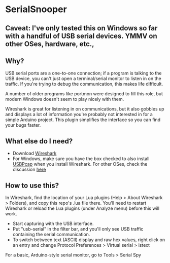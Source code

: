 # SerialSnooper

Caveat: I've only tested this on Windows so far with a handful of USB serial devices. YMMV on other OSes, hardware, etc., 
---


## Why?
USB serial ports are a one-to-one connection; if a program is talking to the USB device, you can't just open a terminal/serial monitor to listen in on the traffic. If you're trying to debug the communication, this makes life difficult.

A number of older programs like portmon were designed to fill this role, but modern Windows doesn't seem to play nicely with them.

Wireshark is great for listening in on communications, but it also gobbles up and displays a lot of information you're probably not interested in for a simple Arduino project. This plugin simplifies the interface so you can find your bugs faster.

## What else do I need?

- Download [Wireshark](https://www.wireshark.org/download.html)
- For Windows, make sure you have the box checked to also install [USBPcap](https://desowin.org/usbpcap/) when you install Wireshark. For other OSes, check the discussion [here](https://gitlab.com/wireshark/wireshark/-/wikis/CaptureSetup/USB)

## How to use this?
In Wireshark, find the location of your Lua plugins 
(Help > About Wireshark > Folders), and copy this repo's .lua file there. You'll need to restart Wireshark or reload the Lua plugins (under Analyze menu) before this will work.

- Start capturing with the USB interface.
- Put "usb-serial" in the filter bar, and you'll only see USB traffic containing the serial communication.
- To switch between text (ASCII) display and raw hex values, right click on an entry and change Protocol Preferences > Virtual serial  > istext

For a basic, Arduino-style serial monitor, go to Tools > Serial Spy